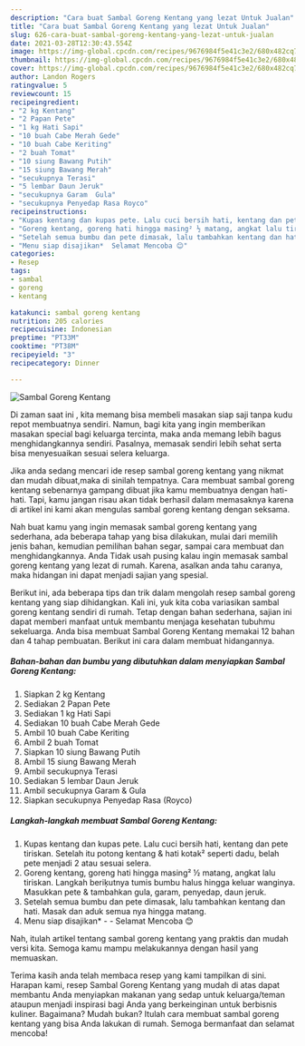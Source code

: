 ```yaml
---
description: "Cara buat Sambal Goreng Kentang yang lezat Untuk Jualan"
title: "Cara buat Sambal Goreng Kentang yang lezat Untuk Jualan"
slug: 626-cara-buat-sambal-goreng-kentang-yang-lezat-untuk-jualan
date: 2021-03-28T12:30:43.554Z
image: https://img-global.cpcdn.com/recipes/9676984f5e41c3e2/680x482cq70/sambal-goreng-kentang-foto-resep-utama.jpg
thumbnail: https://img-global.cpcdn.com/recipes/9676984f5e41c3e2/680x482cq70/sambal-goreng-kentang-foto-resep-utama.jpg
cover: https://img-global.cpcdn.com/recipes/9676984f5e41c3e2/680x482cq70/sambal-goreng-kentang-foto-resep-utama.jpg
author: Landon Rogers
ratingvalue: 5
reviewcount: 15
recipeingredient:
- "2 kg Kentang"
- "2 Papan Pete"
- "1 kg Hati Sapi"
- "10 buah Cabe Merah Gede"
- "10 buah Cabe Keriting"
- "2 buah Tomat"
- "10 siung Bawang Putih"
- "15 siung Bawang Merah"
- "secukupnya Terasi"
- "5 lembar Daun Jeruk"
- "secukupnya Garam  Gula"
- "secukupnya Penyedap Rasa Royco"
recipeinstructions:
- "Kupas kentang dan kupas pete. Lalu cuci bersih hati, kentang dan pete tiriskan. Setelah itu potong kentang &amp; hati kotak² seperti dadu, belah pete menjadi 2 atau sesuai selera."
- "Goreng kentang, goreng hati hingga masing² ½ matang, angkat lalu tiriskan. Langkah beriķutnya tumis bumbu halus hingga keluar wanginya. Masukkan pete &amp; tambahkan gula, garam, penyedap, daun jeruk."
- "Setelah semua bumbu dan pete dimasak, lalu tambahkan kentang dan hati. Masak dan aduk semua nya hingga matang."
- "Menu siap disajikan*  Selamat Mencoba 😊"
categories:
- Resep
tags:
- sambal
- goreng
- kentang

katakunci: sambal goreng kentang 
nutrition: 205 calories
recipecuisine: Indonesian
preptime: "PT33M"
cooktime: "PT38M"
recipeyield: "3"
recipecategory: Dinner

---
```



![Sambal Goreng Kentang](https://img-global.cpcdn.com/recipes/9676984f5e41c3e2/680x482cq70/sambal-goreng-kentang-foto-resep-utama.jpg)

Di zaman  saat ini , kita memang bisa membeli masakan siap saji tanpa kudu repot membuatnya sendiri. Namun, bagi kita yang ingin memberikan masakan special bagi keluarga tercinta, maka anda memang lebih bagus menghidangkannya sendiri. Pasalnya, memasak sendiri lebih sehat serta bisa menyesuaikan sesuai selera keluarga.

Jika anda sedang mencari ide resep sambal goreng kentang yang nikmat dan mudah dibuat,maka di sinilah tempatnya. Cara membuat sambal goreng kentang  sebenarnya gampang dibuat jika kamu membuatnya dengan hati-hati. Tapi, kamu jangan risau akan tidak berhasil dalam memasaknya 
karena di artikel ini kami akan mengulas sambal goreng kentang dengan seksama.  



Nah buat kamu yang ingin memasak sambal goreng kentang yang sederhana, ada beberapa tahap yang bisa dilakukan, mulai dari memilih jenis bahan, kemudian pemilihan bahan segar, sampai cara membuat dan menghidangkannya. Anda Tidak usah pusing kalau ingin memasak sambal goreng kentang yang lezat di rumah. Karena, asalkan anda  tahu caranya, maka hidangan ini dapat menjadi sajian yang spesial.

Berikut ini, ada beberapa tips dan trik dalam mengolah resep sambal goreng kentang yang siap dihidangkan. Kali ini, yuk kita coba variasikan sambal goreng kentang sendiri di rumah. Tetap dengan bahan sederhana, sajian ini dapat memberi manfaat untuk membantu menjaga kesehatan tubuhmu sekeluarga. Anda bisa membuat Sambal Goreng Kentang memakai 12 bahan dan 4 tahap pembuatan. Berikut ini cara dalam membuat hidangannya.

<!--inarticleads1-->

##### Bahan-bahan dan bumbu yang dibutuhkan dalam menyiapkan Sambal Goreng Kentang:

1. Siapkan 2 kg Kentang
1. Sediakan 2 Papan Pete
1. Sediakan 1 kg Hati Sapi
1. Sediakan 10 buah Cabe Merah Gede
1. Ambil 10 buah Cabe Keriting
1. Ambil 2 buah Tomat
1. Siapkan 10 siung Bawang Putih
1. Ambil 15 siung Bawang Merah
1. Ambil secukupnya Terasi
1. Sediakan 5 lembar Daun Jeruk
1. Ambil secukupnya Garam &amp; Gula
1. Siapkan secukupnya Penyedap Rasa (Royco)




<!--inarticleads2-->

##### Langkah-langkah membuat Sambal Goreng Kentang:

1. Kupas kentang dan kupas pete. Lalu cuci bersih hati, kentang dan pete tiriskan. Setelah itu potong kentang &amp; hati kotak² seperti dadu, belah pete menjadi 2 atau sesuai selera.
1. Goreng kentang, goreng hati hingga masing² ½ matang, angkat lalu tiriskan. Langkah beriķutnya tumis bumbu halus hingga keluar wanginya. Masukkan pete &amp; tambahkan gula, garam, penyedap, daun jeruk.
1. Setelah semua bumbu dan pete dimasak, lalu tambahkan kentang dan hati. Masak dan aduk semua nya hingga matang.
1. Menu siap disajikan* -  - Selamat Mencoba 😊




Nah, itulah artikel tentang  sambal goreng kentang  yang praktis dan mudah versi kita. Semoga kamu mampu melakukannya dengan hasil yang memuaskan. 

Terima kasih anda telah membaca resep yang kami tampilkan di sini. Harapan kami, resep  Sambal Goreng Kentang yang mudah di atas dapat membantu Anda menyiapkan makanan yang sedap untuk keluarga/teman ataupun menjadi inspirasi bagi Anda yang berkeinginan untuk berbisnis kuliner. Bagaimana? Mudah bukan? Itulah cara membuat sambal goreng kentang yang bisa Anda lakukan di rumah. Semoga bermanfaat dan selamat mencoba!

